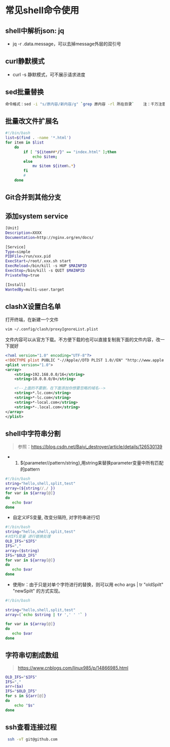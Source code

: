 # 常见shell命令使用

## shell中解析json: jq
- jq -r .data.message，可以去掉message外层的双引号

## curl静默模式

- curl -s 静默模式，可不展示请求进度


## sed批量替换
```sh
命令格式：sed -i "s/原内容/新内容/g" `grep 原内容 -rl 所在目录`    注：千万注意这个符号【`】，是【最左上角】那个符号不是单引号
```

## 批量改文件扩展名

```sh
#!/bin/bash
list=$(find . -name '*.html')
for item in $list
    do
        if [ "${item##*/}" == "index.html" ];then
            echo $item;
        else
            mv $item ${item%.*}
        fi
        #
    done
```

## Git合并到其他分支

## 添加system service

```sh
[Unit]
Description=XXXX
Documentation=http://nginx.org/en/docs/
 
[Service]
Type=simple
PIDFile=/run/xxx.pid
ExecStart=/root/.xxx.sh start
ExecReload=/bin/kill -s HUP $MAINPID
ExecStop=/bin/kill -s QUIT $MAINPID
PrivateTmp=true
 
[Install]
WantedBy=multi-user.target
```

## clashX设置白名单

打开终端，在新建一个文件
```sh
vim ~/.config/clash/proxyIgnoreList.plist
```
文件内容可以从官方下载。不方便下载的也可以直接复制我下面的文件内容，改一下就好

```xml
<?xml version="1.0" encoding="UTF-8"?>
<!DOCTYPE plist PUBLIC "-//Apple//DTD PLIST 1.0//EN" "http://www.apple.com/DTDs/PropertyList-1.0.dtd">
<plist version="1.0">
<array>
    <string>192.168.0.0/16</string>
    <string>10.0.0.0/8</string>

    <!--上面的不要删，在下面添加你想要忽略的域名-->
    <string>*.lc.com</string>
    <string>*-lc.com</string>
    <string>*-local.com</string>
    <string>*-.local.com</string>
</array>
</plist>
```

## shell中字符串分割

> 参照：https://blog.csdn.net/Baiyi_destroyer/article/details/126530139
- 1. ${parameter//pattern/string},用string来替换parameter变量中所有匹配的pattern

```sh
#!/bin/bash
string="hello,shell,split,test"  
array=(${string//,/ }) 
for var in ${array[@]}
do
   echo $var
done 

```

- 自定义IFS变量, 改变分隔符, 对字符串进行切

```sh
#!/bin/bash
string="hello,shell,split,test"  
#对IFS变量 进行替换处理
OLD_IFS="$IFS"
IFS=","
array=($string)
IFS="$OLD_IFS"
for var in ${array[@]}
do
   echo $var
done

```

- 使用tr：由于只是对单个字符进行的替换，则可以用  echo args |   tr "oldSpilt" "newSpilt"  的方式实现。

```sh
#!/bin/bash
 
string="hello,shell,split,test"  
array=(`echo $string | tr ',' ' '` )  
 
for var in ${array[@]}
do
   echo $var
done 

```

## 字符串切割成数组

> https://www.cnblogs.com/linux985/p/14866985.html

```sh
OLD_IFS="$IFS" 
IFS="," 
arr=($a) 
IFS="$OLD_IFS" 
for s in ${arr[@]} 
do 
    echo "$s" 
done
```

## ssh查看连接过程

```sh
 ssh -vT git@github.com
 ```


